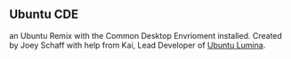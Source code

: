 ## Ubuntu CDE 
an Ubuntu Remix with the Common Desktop Envrioment installed.
Created by Joey Schaff with help from Kai, Lead Developer of [Ubuntu Lumina](https://github.com/Ubuntu-Lumina). 
 